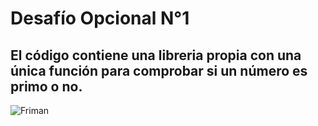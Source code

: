 # Desafío Opcional N°1 
## El código contiene una libreria propia con una única función para comprobar si un número es primo o no.
![Friman](https://i.imgur.com/Gzu4NLj.gif)
